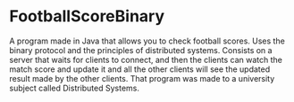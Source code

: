 # FootballScoreBinary
A program made in Java that allows you to check football scores. Uses the binary protocol and the principles of distributed systems.
Consists on a server that waits for clients to connect, and then the clients can watch the match score and update it and all
the other clients will see the updated result made by the other clients.
That program was made to a university subject called Distributed Systems.
